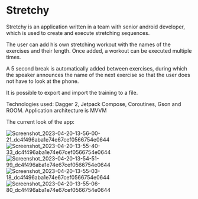 # Stretchy
Stretchy is an application written in a team with senior android developer,
which is used to create and execute stretching sequences.

The user can add his own stretching workout with the names of the exercises
and their length. Once added, a workout can be executed multiple times.

A 5 second break is automatically added between exercises, during which the
speaker announces the name of the next exercise so that the user does not
have to look at the phone.

It is possible to export and import the training to a file.

Technologies used: Dagger 2, Jetpack Compose, Coroutines, Gson and ROOM.
Application architecture is MVVM

The current look of the app:

![Screenshot_2023-04-20-13-56-00-21_dc4f496aba1e74e67cef0566754e0644](https://github.com/valis-organization/stretchy/assets/93155190/e8ee1b87-a085-486a-b218-aae162d35499)
![Screenshot_2023-04-20-13-55-40-33_dc4f496aba1e74e67cef0566754e0644](https://github.com/valis-organization/stretchy/assets/93155190/449fc436-4765-4442-967e-bfcbbfcbd49b)
![Screenshot_2023-04-20-13-54-51-99_dc4f496aba1e74e67cef0566754e0644](https://github.com/valis-organization/stretchy/assets/93155190/75d9fd4f-e113-4a42-bf0d-66adc62b9230)
![Screenshot_2023-04-20-13-55-03-18_dc4f496aba1e74e67cef0566754e0644](https://github.com/valis-organization/stretchy/assets/93155190/6d1b74ba-e113-4653-bf1d-fc24bb13cc43)
![Screenshot_2023-04-20-13-55-06-80_dc4f496aba1e74e67cef0566754e0644](https://github.com/valis-organization/stretchy/assets/93155190/b298a47b-87d4-4207-bdc4-d3b63417375e)
